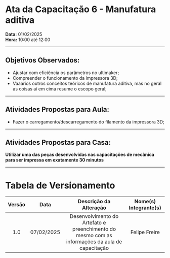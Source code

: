 # Ata da Capacitação 6 - Manufatura aditiva

**Data:** 01/02/2025  
**Hora:** 10:00 até 12:00 

---

## Objetivos Observados:

- Ajustar com eficiência os parâmetros no ultimaker;
- Compreender o funcionamento da impressora 3D;
- Vaaarios outros conceitos teóricos de manufatura aditiva, mas no geral as coisas aí em cima resume o escopo geral;

---
## Atividades Propostas para Aula:

- Fazer o carregamento/descarregamento do filamento da impressora 3D;

---
## Atividades Propostas para Casa:

**Utilizar uma das peças desenvolvidas nas capacitações de mecânica para ser impressa em exatamente 30 minutos**

---
# Tabela de Versionamento 

| Versão | Data | Descrição da Alteração | Nome(s) Integrante(s) |
| :----: | :--: | :--------------------: | :-------------------: |
| 1.0 | 07/02/2025 | Desenvolvimento do Artefato e preenchimento do mesmo com as informações da aula de capacitação | Felipe Freire |